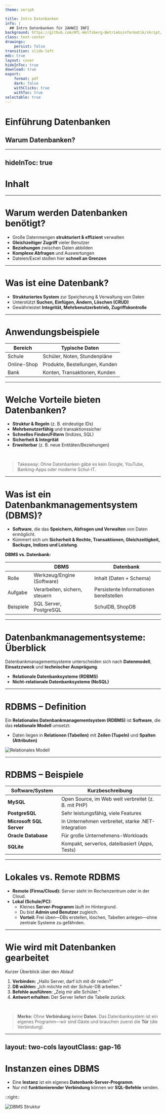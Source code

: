```yaml
---
theme: seriph

title: Intro Datenbanken
info: |
  ## Intro Datenbanken für 2AHWII INFI
background: https://github.com/HTL-Wolfsberg-Betriebsinformatik/skript/blob/main/slides/content/slides/background-cover-16-9.webp?raw=true
class: text-center
drawings:
    persist: false
transition: slide-left
mdc: true
layout: cover
hideInToc: true
download: true
export:
    format: pdf
    dark: false
    withClicks: true
    withToc: true
selectable: true
---
```


# Einführung Datenbanken

## Warum Datenbanken?

---
hideInToc: true
---

# Inhalt

<Toc minDepth="1" maxDepth="1" />

---

# Warum werden Datenbanken benötigt?

- Große Datenmengen **strukturiert & effizient** verwalten
- **Gleichzeitiger Zugriff** vieler Benutzer
- **Beziehungen** zwischen Daten abbilden
- **Komplexe Abfragen** und Auswertungen
- Dateien/Excel stoßen hier **schnell an Grenzen**

---

# Was ist eine Datenbank?

- **Strukturiertes System** zur Speicherung & Verwaltung von Daten
- Unterstützt **Suchen, Einfügen, Ändern, Löschen (CRUD)**
- Gewährleistet **Integrität, Mehrbenutzerbetrieb, Zugriffskontrolle**

---

# Anwendungsbeispiele
| Bereich        | Typische Daten                 |
| -------------- | ------------------------------ |
| Schule         | Schüler, Noten, Stundenpläne   |
| Online-Shop    | Produkte, Bestellungen, Kunden |
| Bank           | Konten, Transaktionen, Kunden  |

---

# Welche Vorteile bieten Datenbanken?
- **Struktur & Regeln** (z. B. eindeutige IDs)
- **Mehrbenutzerfähig** und transaktionssicher
- **Schnelles Finden/Filtern** (Indizes, SQL)
- **Sicherheit & Integrität**
- **Erweiterbar** (z. B. neue Entitäten/Beziehungen)  

<br/>

> Takeaway: Ohne Datenbanken gäbe es kein Google, YouTube, Banking-Apps oder moderne Schul-IT.

---

# Was ist ein Datenbankmanagementsystem (DBMS)?

- **Software**, die das **Speichern, Abfragen und Verwalten** von Daten ermöglicht.
- Kümmert sich um **Sicherheit & Rechte, Transaktionen, Gleichzeitigkeit, Backups, Indizes und Leistung**.

**DBMS vs. Datenbank:**

|           | **DBMS**                      | **Datenbank**                           |
| --------- | ----------------------------- | --------------------------------------- |
| Rolle     | Werkzeug/Engine (Software)    | Inhalt (Daten + Schema)                 |
| Aufgabe   | Verarbeiten, sichern, steuern | Persistente Informationen bereitstellen |
| Beispiele | SQL Server, PostgreSQL        | SchulDB, ShopDB                         |

---

# Datenbankmanagementsysteme: Überblick

Datenbankmanagementsysteme unterscheiden sich nach **Datenmodell**, **Einsatzzweck** und **technischer Ausprägung**.

- <span v-mark.red="1">**Relationale Datenbanksysteme (RDBMS)**</span>
- **Nicht-relationale Datenbanksysteme (NoSQL)**

---

# RDBMS – Definition

Ein **Relationales Datenbank­management­system (RDBMS)** ist **Software**, die das <span v-mark.red="1">**relationale Modell**</span> umsetzt:

- Daten liegen in **Relationen (Tabellen)** mit **Zeilen (Tupeln)** und **Spalten (Attributen)**

![Relationales Modell](./assets/relation-modell-employee-department.drawio.png)

---

# RDBMS – Beispiele

| Software/System          | Kurzbeschreibung                                      |
|--------------------------|-------------------------------------------------------|
| **MySQL**                | Open Source, im Web weit verbreitet (z. B. mit PHP)  |
| **PostgreSQL**           | Sehr leistungsfähig, viele Features                   |
| <span v-mark.red="1">**Microsoft SQL Server**</span> | In Unternehmen verbreitet, starke .NET-Integration   |
| **Oracle Database**      | Für große Unternehmens-Workloads                      |
| **SQLite**               | Kompakt, serverlos, dateibasiert (Apps, Tests)       |

<!-- --- -->

<!-- # Nicht-relationale Datenbanksysteme (NoSQL)
NoSQL-Datenbanken für spezielle Einsatzzwecke: **skalierbar**, **flexibel**, oft **schemafrei** & **nicht tabellenbasiert**.

## NoSQL – Typen
- **Dokumentenorientiert** (z. B. JSON-Dokumente)
- **Key-Value-Stores**
- **Graphdatenbanken**
- **Zeitreihendatenbanken** -->

<!-- ## NoSQL – Beispiele
| System       | Typ                  | Anwendung                           |
|--------------|----------------------|-------------------------------------|
| **MongoDB**  | Dokumentenorientiert | Web-Apps, dynamische Datenmodelle   |
| **Redis**    | Key-Value Store      | Caching, Sessions, Queues           |
| **Neo4j**    | Graphdatenbank       | Netzwerke, Routen, Empfehlungen     |
| **InfluxDB** | Zeitreihen           | Sensorik, IoT, Monitoring           | -->

<!-- ---

 # Vergleich: RDBMS vs. NoSQL
|        | Relationale DB (SQL)         | NoSQL-Datenbanken                 |
|-----------------|-------------------------------|-----------------------------------|
| Struktur        | Tabellenbasiert               | Flexibel (JSON, Key-Value, Graph) |
| Abfragen        | **SQL**                       | Systemspezifisch (z. B. JSON-Query) |
| Einsatzbeispiel | ERP, Shop, Schulverwaltung    | Big Data, Caching (schneller Zugriff)       |


## Praxis-Leitlinie (Kurz)
- **RDBMS**, wenn: klare Struktur, starke Konsistenz, Berichte/Transaktionen.
- **NoSQL**, wenn: flexibel, massiv skalieren, spezielle Datenformen. -->

---

# Lokales vs. Remote RDBMS
- **Remote (Firma/Cloud):** Server steht im Rechenzentrum oder in der Cloud.
- **Lokal (Schule/PC):**
  - Kleines **Server-Programm** läuft im Hintergrund.
  - Du bist **Admin und Benutzer** zugleich.
  - **Vorteil:** Frei üben—DBs erstellen, löschen, Tabellen anlegen—ohne zentrale Systeme zu gefährden.

---

# Wie wird mit Datenbanken gearbeitet
Kurzer Überblick über den Ablauf

1. **Verbinden:** „Hallo Server, darf ich mit dir reden?“  
2. **DB wählen:** „Ich möchte mit der *Schule*-DB arbeiten.“  
3. **Befehle ausführen:** „Zeig mir alle Schüler.“  
4. **Antwort erhalten:** Der Server liefert die Tabelle zurück.

<br/>

> **Merke:** Ohne **Verbindung** keine **Daten**. Das Datenbanksystem ist ein eigenes Programm—wir sind Gäste und brauchen zuerst die **Tür** (die Verbindung).

---
layout: two-cols
layoutClass: gap-16
---

# Instanzen eines DBMS
- Eine **Instanz** ist ein eigenes **Datenbank-Server-Programm**.
- Nur mit **funktionierender Verbindung** können wir **SQL-Befehle** senden.

::right::

<img src="./dbms-structure.drawio.png" alt="DBMS Struktur" >
<!--- ![DBMS Struktur](./dbms-structure.drawio.png) -->

